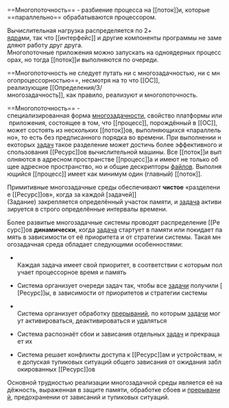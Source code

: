 ==Многопоточность== - разбиение процесса на [[поток]]и, которые ==параллельно== обрабатываются процессором.

Вычислительная нагрузка распределяется по 2+ [ядра](5.%20Основные%20понятия%20и%20состав%20ОС/Ядро.md)ми, так что [[интерфейс]] и другие компоненты программы не замедляют работу друг друга.
Многопоточные приложения можно запускать на одноядерных процессорах, но тогда [[поток]]и выполняются по очереди.

==Многопоточность не следует путать ни с многозадачностью, ни с многопроцессорностью==, несмотря на то что [[ОС]], 
реализующие [[Определения/3/многозадачность]], как правило, реализуют и многопоточность. 

==Многопоточность== - специализированная форма [многозадачности](Определения/3/многозадачность.md), свойство платформы или приложения, состоящее в том, что [[процесс]], порождённый в [[ОС]], может состоять из нескольких [[поток]]ов, выполняющихся «параллельно», то есть без предписанного порядка во времени. При выполнении некоторых [задач](Задание) такое разделение может достичь более эффективного использования [[Ресурс]]ов вычислительной машины. Все [[поток]]и выполняются в адресном пространстве [[процесс]]а и имеют не только общее адресное пространство, но и общие дескрипторы [файлов](файл). Выполняющийся [[процесс]] имеет как минимум один (главный) [[поток]].

Примитивные многозадачные среды обеспечивают **чистое** «разделение [[Ресурс]]ов», когда за каждой [задачей]](Задание) закрепляется определённый участок памяти, и [задача](Задание) активизируется в строго определённые интервалы времени.

Более развитые многозадачные системы проводят распределение [[Ресурс]]ов **динамически**, когда [задача](Задание) стартует в памяти или покидает память в зависимости от её приоритета и от стратегии системы. Такая многозадачная среда обладает следующими особенностями:

-     Каждая задача имеет свой приоритет, в соответствии с которым получает процессорное время и память
    
-   Система организует очереди задач так, чтобы все [задачи](Задание) получили [[Ресурс]]ы, в зависимости от приоритетов и стратегии системы
    
-     Система организует обработку [прерываний](Прерывание), по которым [задачи](Задание) могут активироваться, деактивироваться и удаляться
    
-   Система распознаёт сбои и зависания отдельных [задач](Задание) и прекращает их
    
-   Система решает конфликты доступа к [[Ресурс]]ам и устройствам, не допуская тупиковых ситуаций общего зависания от ожидания заблокированных [[Ресурс]]ов
    

Основной трудностью реализации многозадачной среды является её надёжность, выраженная в защите памяти, обработке сбоев и [прерываний](Прерывание), предохранении от зависаний и тупиковых ситуаций.